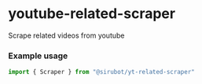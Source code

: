 # youtube-related-scraper
Scrape related videos from youtube

### Example usage
```ts
import { Scraper } from "@sirubot/yt-related-scraper"

```